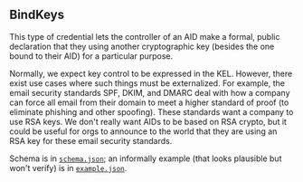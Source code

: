 ## BindKeys

This type of credential lets the controller of an AID make a formal, public declaration that they using another cryptographic key (besides the one bound to their AID) for a particular purpose.

Normally, we expect key control to be expressed in the KEL. However, there exist use cases where such things must be externalized. For example, the email security standards SPF, DKIM, and DMARC deal with how a company can force all email from their domain to meet a higher standard of proof (to eliminate phishing and other spoofing). These standards want a company to use RSA keys. We don't really want AIDs to be based on RSA crypto, but it could be useful for orgs to announce to the world that they are using an RSA key for these email security standards.

Schema is in [`schema.json`](schema.json); an informally example (that looks plausible but won't verify) is in [`example.json`](example.json).